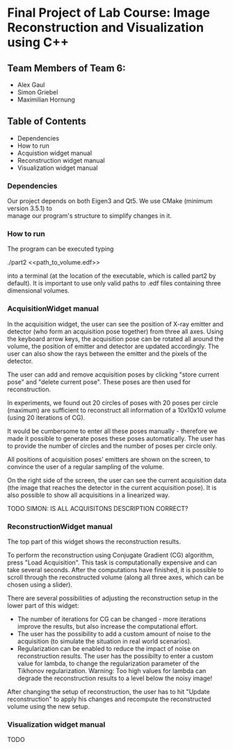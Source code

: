# Final Project of Lab Course: Image Reconstruction and Visualization using C++

## Team Members of Team 6:
 - Alex Gaul
 - Simon Griebel
 - Maximilian Hornung

## Table of Contents

- Dependencies
- How to run
- Acquistion widget manual
- Reconstruction widget manual
- Visualization widget manual

### Dependencies

Our project depends on both Eigen3 and 
Qt5. We use CMake (minimum version 3.5.1) to  
manage our program's structure to simplify changes 
in it.

### How to run

The program can be executed typing

./part2 <<path_to_volume.edf>>

into a terminal (at the location of the executable, which is
called part2 by default).
It is important to use only valid paths to .edf files 
containing three dimensional volumes.

### AcquisitionWidget manual

In the acquisition widget, the user can see the position of 
X-ray emitter and detector (who form an 
acquisition pose together) from three all axes.
Using the keyboard arrow keys, the acquisition pose can be rotated 
all around the volume, the position of emitter and detector are 
updated accordingly. The user can also show the rays between 
the emitter and the pixels of the detector.

The user can add and remove acquisition poses by clicking "store current pose" and "delete current pose". These poses are then used for 
reconstruction.

In experiments, we found out 20 circles of poses with 20 poses per 
circle (maximum) are sufficient to reconstruct all information 
of a 10x10x10 volume (using 20 iterations of CG).

It would be cumbersome to enter all these poses manually - therefore
we made it possible to generate poses these poses automatically. The 
user has to provide the number of circles and the number of poses 
per circle only.

All positions of acquisition poses' emitters are shown on the screen, 
to convince the user of a regular sampling of the volume.

On the right side of the screen, the user can see the current acquisition
data (the image that reaches the detector in the current acquisition 
pose). It is also possible to show all acquisitions in a 
linearized way. 

TODO SIMON: IS ALL ACQUISITONS DESCRIPTION CORRECT?

### ReconstructionWidget manual

The top part of this widget shows the reconstruction results. 

To perform the reconstruction using Conjugate Gradient (CG) algorithm, 
press "Load Acquisition". 
This task is computationally expensive and can take several
seconds. After the computations have finished, it is possible
to scroll through the reconstructed volume (along all three 
axes, which can be chosen using a slider).

There are several possibilities of adjusting the reconstruction
setup in the lower part of this widget:

- The number of iterations for CG can be changed - more iterations
improve the results, but also increase the computational effort. 
- The user has the possibility to add a custom amount of noise to the
acquisition (to simulate the situation in real world scenarios).
- Regularization can be enabled to reduce the impact of noise on 
reconstruction results. The user has the possibilty to enter a 
custom value for lambda, to change the 
regularization parameter of the Tikhonov regularization.
Warning: Too high values for lambda can degrade the reconstruction 
results to a level below the noisy image!

After changing the setup of reconstruction, the user has to hit 
"Update reconstruction" to apply his changes and recompute the 
reconstructed volume using the new setup. 

### Visualization widget manual

TODO